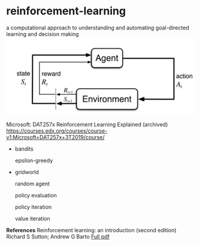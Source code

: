 # reinforcement-learning
a computational approach to understanding and automating goal-directed learning and decision making
![error](https://github.com/holmen1/reinforcement-learning/blob/master/RL.JPG)

Microsoft: DAT257x Reinforcement Learning Explained (archived)
https://courses.edx.org/courses/course-v1:Microsoft+DAT257x+3T2019/course/



* bandits

    epsilon-greedy

* gridworld

    random agent

    policy evaluation

    policy iteration

    value iteration


**References**
Reinforcement learning: an introduction (second edition)
Richard S Sutton; Andrew G Barto
[Full pdf](http://incompleteideas.net/book/RLbook2020.pdf)
